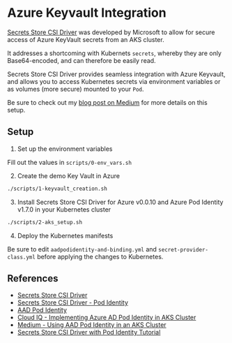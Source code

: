 # Azure Keyvault Integration

[Secrets Store CSI Driver](https://github.com/Azure/secrets-store-csi-driver-provider-azure#azure-key-vault-provider-for-secrets-store-csi-driver) was developed by Microsoft to allow for secure access of Azure KeyVault secrets from an AKS cluster.

It addresses a shortcoming with Kubernets `secrets`, whereby they are only Base64-encoded, and can therefore be easily read.

Secrets Store CSI Driver provides seamless integration with Azure Keyvault, and allows you to access Kubernetes secrets via environment variables or as  volumes (more secure) mounted to your `Pod`.

Be sure to check out my [blog post on Medium](https://medium.com/dzerolabs/kubernetes-saved-today-f-cked-tomorrow-a-rant-azure-key-vault-secrets-à-la-kubernetes-fc3be5e65d18) for more details on this setup.
## Setup

1. Set up the environment variables

  Fill out the values in `scripts/0-env_vars.sh`

2. Create the demo Key Vault in Azure

  ```bash
  ./scripts/1-keyvault_creation.sh
  ```

3. Install Secrets Store CSI Driver for Azure v0.0.10 and Azure Pod Identity v1.7.0 in your Kubernetes cluster

  ```bash
  ./scripts/2-aks_setup.sh
  ```

4. Deploy the Kubernetes manifests

  Be sure to edit `aadpodidentity-and-binding.yml` and `secret-provider-class.yml` before applying the changes to Kubernetes.


## References

* [Secrets Store CSI Driver](https://github.com/Azure/secrets-store-csi-driver-provider-azure#azure-key-vault-provider-for-secrets-store-csi-driver)
* [Secrets Store CSI Driver - Pod Identity](https://github.com/Azure/secrets-store-csi-driver-provider-azure/blob/master/docs/pod-identity-mode.md)
* [AAD Pod Identity](https://github.com/Azure/aad-pod-identity)
* [Cloud IQ - Implementing Azure AD Pod Identity in AKS Cluster](https://www.cloudiqtech.com/implementing-azure-ad-pod-identity-in-aks-cluster/)
* [Medium - Using AAD Pod Identity in an AKS Cluster](https://medium.com/@kimvisscher/using-aad-pod-identity-in-an-aks-cluster-117c08565692)
* [Secrets Store CSI Driver with Pod Identity Tutorial](https://github.com/HoussemDellai/aks-keyvault)
